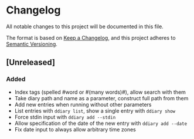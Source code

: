 # Changelog
All notable changes to this project will be documented in this file.

The format is based on [Keep a Changelog](https://keepachangelog.com/en/1.0.0/),
and this project adheres to [Semantic Versioning](https://semver.org/spec/v2.0.0.html).

## [Unreleased]

### Added

- Index tags (spelled #word or #(many words)#), allow search with them
- Take diary path and name as a parameter, construct full path from them
- Add new entries when running without other parameters
- List entries with `ddiary list`, show a single entry with `ddiary show`
- Force stdin input with `ddiary add --stdin`
- Allow specification of the date of the new entry with `ddiary add --date`
- Fix date input to always allow arbitrary time zones
